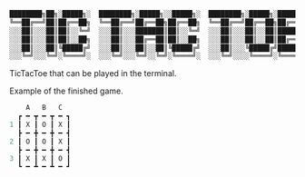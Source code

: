 ```java
████████╗██╗░█████╗░  ████████╗░█████╗░░█████╗░  ████████╗░█████╗░███████╗
╚══██╔══╝██║██╔══██╗  ╚══██╔══╝██╔══██╗██╔══██╗  ╚══██╔══╝██╔══██╗██╔════╝
░░░██║░░░██║██║░░╚═╝  ░░░██║░░░███████║██║░░╚═╝  ░░░██║░░░██║░░██║█████╗░░
░░░██║░░░██║██║░░██╗  ░░░██║░░░██╔══██║██║░░██╗  ░░░██║░░░██║░░██║██╔══╝░░
░░░██║░░░██║╚█████╔╝  ░░░██║░░░██║░░██║╚█████╔╝  ░░░██║░░░╚█████╔╝███████╗
░░░╚═╝░░░╚═╝░╚════╝░  ░░░╚═╝░░░╚═╝░░╚═╝░╚════╝░  ░░░╚═╝░░░░╚════╝░╚══════╝
```
TicTacToe that can be played in the terminal.

Example of the finished game.
```java
    A   B   C
  ┏ ━ ┳ ━ ┳ ━ ┓
1 ┃ X ┃ O ┃ X ┃
  ┣ ━ ╋ ━ ╋ ━ ┫
2 ┃ O ┃ O ┃ X ┃
  ┣ ━ ╋ ━ ╋ ━ ┫
3 ┃ X ┃ X ┃ O ┃
  ┗ ━ ┻ ━ ┻ ━ ┛
  ```
